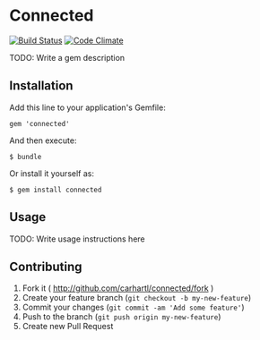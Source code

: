 # Connected

[![Build Status](https://travis-ci.org/carhartl/connected.png?branch=master)](https://travis-ci.org/carhartl/connected)
[![Code Climate](https://codeclimate.com/github/carhartl/connected.png)](https://codeclimate.com/github/carhartl/connected)

TODO: Write a gem description

## Installation

Add this line to your application's Gemfile:

    gem 'connected'

And then execute:

    $ bundle

Or install it yourself as:

    $ gem install connected

## Usage

TODO: Write usage instructions here

## Contributing

1. Fork it ( http://github.com/carhartl/connected/fork )
2. Create your feature branch (`git checkout -b my-new-feature`)
3. Commit your changes (`git commit -am 'Add some feature'`)
4. Push to the branch (`git push origin my-new-feature`)
5. Create new Pull Request
